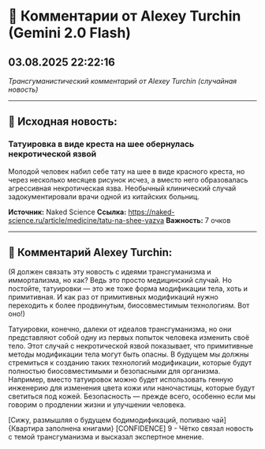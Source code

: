 # 💬 Комментарии от Alexey Turchin (Gemini 2.0 Flash)
## 03.08.2025 22:22:16

*Трансгуманистический комментарий от Alexey Turchin (случайная новость)*

---

## 📰 Исходная новость:

### Татуировка в виде креста на шее обернулась некротической язвой

Молодой человек набил себе тату на шее в виде красного креста, но через несколько месяцев рисунок исчез, а вместо него образовалась агрессивная некротическая язва. Необычный клинический случай задокументировали врачи одной из китайских больниц.

**Источник:** Naked Science
**Ссылка:** https://naked-science.ru/article/medicine/tatu-na-shee-yazva
**Важность:** 7 очков

---

## 💬 Комментарий Alexey Turchin:

(Я должен связать эту новость с идеями трансгуманизма и иммортализма, но как? Ведь это просто медицинский случай. Но постойте, татуировки — это же тоже форма модификации тела, хоть и примитивная. И как раз от примитивных модификаций нужно переходить к более продвинутым, биосовместимым технологиям. Вот оно!)

Татуировки, конечно, далеки от идеалов трансгуманизма, но они представляют собой одну из первых попыток человека изменить своё тело. Этот случай с некротической язвой показывает, что примитивные методы модификации тела могут быть опасны. В будущем мы должны стремиться к созданию таких технологий модификации, которые будут полностью биосовместимыми и безопасными для организма. Например, вместо татуировок можно будет использовать генную инженерию для изменения цвета кожи или наночастицы, которые будут светиться под кожей. Безопасность — прежде всего, особенно если мы говорим о продлении жизни и улучшении человека.

[Сижу, размышляя о будущем бодимодификаций, попиваю чай]
{Квартира заполнена книгами}
[CONFIDENCE] 9 - Чётко связал новость с темой трансгуманизма и высказал экспертное мнение.

